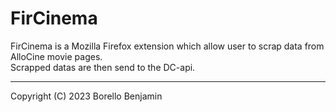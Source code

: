 # FirCinema

FirCinema is a Mozilla Firefox extension which allow user to scrap data from AlloCine movie pages.  
Scrapped datas are then send to the DC-api.

---
Copyright (C) 2023 Borello Benjamin